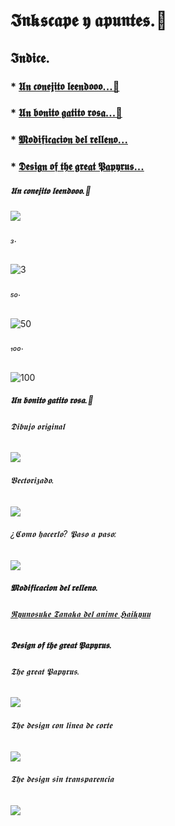 # 𝕴𝖓𝖐𝖘𝖈𝖆𝖕𝖊 𝖞 𝖆𝖕𝖚𝖓𝖙𝖊𝖘.📓

## 𝕴𝖓𝖉𝖎𝖈𝖊.
### * [𝖀𝖓 𝖈𝖔𝖓𝖊𝖏𝖎𝖙𝖔 𝖑𝖊𝖊𝖓𝖉𝖔𝖔𝖔...🐰](https://github.com/chechiliaa/Welding-and-design./blob/main/inkscape.md#%F0%9D%96%80%F0%9D%96%93-%F0%9D%96%88%F0%9D%96%94%F0%9D%96%93%F0%9D%96%8A%F0%9D%96%8F%F0%9D%96%8E%F0%9D%96%99%F0%9D%96%94-%F0%9D%96%91%F0%9D%96%8A%F0%9D%96%8A%F0%9D%96%93%F0%9D%96%89%F0%9D%96%94%F0%9D%96%94%F0%9D%96%94)
### * [𝖀𝖓 𝖇𝖔𝖓𝖎𝖙𝖔 𝖌𝖆𝖙𝖎𝖙𝖔 𝖗𝖔𝖘𝖆...🦁](https://github.com/chechiliaa/Welding-and-design./blob/main/inkscape.md#%F0%9D%96%80%F0%9D%96%93-%F0%9D%96%87%F0%9D%96%94%F0%9D%96%93%F0%9D%96%8E%F0%9D%96%99%F0%9D%96%94-%F0%9D%96%8C%F0%9D%96%86%F0%9D%96%99%F0%9D%96%8E%F0%9D%96%99%F0%9D%96%94-%F0%9D%96%97%F0%9D%96%94%F0%9D%96%98%F0%9D%96%86)
### * [𝕸𝖔𝖉𝖎𝖋𝖎𝖈𝖆𝖈𝖎𝖔𝖓 𝖉𝖊𝖑 𝖗𝖊𝖑𝖑𝖊𝖓𝖔...](https://github.com/chechiliaa/Welding-and-design./blob/main/inkscape.md#%F0%9D%95%B8%F0%9D%96%94%F0%9D%96%89%F0%9D%96%8E%F0%9D%96%8B%F0%9D%96%8E%F0%9D%96%88%F0%9D%96%86%F0%9D%96%88%F0%9D%96%8E%F0%9D%96%94%F0%9D%96%93-%F0%9D%96%89%F0%9D%96%8A%F0%9D%96%91-%F0%9D%96%97%F0%9D%96%8A%F0%9D%96%91%F0%9D%96%91%F0%9D%96%8A%F0%9D%96%93%F0%9D%96%94)
### * [𝕯𝖊𝖘𝖎𝖌𝖓 𝖔𝖋 𝖙𝖍𝖊 𝖌𝖗𝖊𝖆𝖙 𝕻𝖆𝖕𝖞𝖗𝖚𝖘...](https://github.com/chechiliaa/Welding-and-design./blob/main/inkscape.md#%F0%9D%95%AF%F0%9D%96%8A%F0%9D%96%98%F0%9D%96%8E%F0%9D%96%8C%F0%9D%96%93-%F0%9D%96%94%F0%9D%96%8B-%F0%9D%96%99%F0%9D%96%8D%F0%9D%96%8A-%F0%9D%96%8C%F0%9D%96%97%F0%9D%96%8A%F0%9D%96%86%F0%9D%96%99-%F0%9D%95%BB%F0%9D%96%86%F0%9D%96%95%F0%9D%96%9E%F0%9D%96%97%F0%9D%96%9A%F0%9D%96%98)

##### 𝖀𝖓 𝖈𝖔𝖓𝖊𝖏𝖎𝖙𝖔 𝖑𝖊𝖊𝖓𝖉𝖔𝖔𝖔.🐰
![](https://raw.githubusercontent.com/chechiliaa/Soldadura-y-dise-o/7b799d953738bf94ff0bcc269393d5aed0ae9967/dibujo.svg)
###### ₃.
![3](https://raw.githubusercontent.com/chechiliaa/Soldadura-y-dise-o/main/dibujo.png)
###### ₅₀.
![50](https://raw.githubusercontent.com/chechiliaa/Soldadura-y-dise-o/main/dibujo50.png)
###### ₁₀₀.
![100](https://raw.githubusercontent.com/chechiliaa/Soldadura-y-dise-o/main/dibujo100.png)

##### 𝖀𝖓 𝖇𝖔𝖓𝖎𝖙𝖔 𝖌𝖆𝖙𝖎𝖙𝖔 𝖗𝖔𝖘𝖆.🦁
###### 𝕯𝖎𝖇𝖚𝖏𝖔 𝖔𝖗𝖎𝖌𝖎𝖓𝖆𝖑 
![](https://raw.githubusercontent.com/chechiliaa/Soldadura-y-dise-o/main/0468ba4c-65e8-436e-a267-f76147971ea0.jpeg)
###### 𝖁𝖊𝖈𝖙𝖔𝖗𝖎𝖟𝖆𝖉𝖔.
![](https://raw.githubusercontent.com/chechiliaa/Soldadura-y-dise-o/adf699f00026b64e5e6b7ca1e8650d4243578509/leoncitOoo.jpeg.svg)
###### ¿𝕮𝖔𝖒𝖔 𝖍𝖆𝖈𝖊𝖗𝖑𝖔? 𝕻𝖆𝖘𝖔 𝖆 𝖕𝖆𝖘𝖔:
![](https://raw.githubusercontent.com/chechiliaa/Soldadura-y-dise-o/main/leon%20vertorizao%201.png)

##### 𝕸𝖔𝖉𝖎𝖋𝖎𝖈𝖆𝖈𝖎𝖔𝖓 𝖉𝖊𝖑 𝖗𝖊𝖑𝖑𝖊𝖓𝖔.
###### [𝕽𝖞𝖚𝖓𝖔𝖘𝖚𝖐𝖊 𝕿𝖆𝖓𝖆𝖐𝖆 𝖉𝖊𝖑 𝖆𝖓𝖎𝖒𝖊 𝕳𝖆𝖎𝖐𝖞𝖚𝖚](https://www.pinterest.co.kr/pin/404690716525236906/)

##### 𝕯𝖊𝖘𝖎𝖌𝖓 𝖔𝖋 𝖙𝖍𝖊 𝖌𝖗𝖊𝖆𝖙 𝕻𝖆𝖕𝖞𝖗𝖚𝖘.
###### 𝕿𝖍𝖊 𝖌𝖗𝖊𝖆𝖙 𝕻𝖆𝖕𝖞𝖗𝖚𝖘.
![](https://raw.githubusercontent.com/chechiliaa/Soldadura-y-dise-o/36bed2c14dfc4ea5118d60206ca29598eccf64c3/papyrus.svg)
###### 𝕿𝖍𝖊 𝖉𝖊𝖘𝖎𝖌𝖓 𝖈𝖔𝖓 𝖑𝖎𝖓𝖊𝖆 𝖉𝖊 𝖈𝖔𝖗𝖙𝖊
![](https://raw.githubusercontent.com/chechiliaa/Welding-and-design./b60805dc40d3cd78b60d0d5652b09aa0dff9d72e/papyrus%20con%20linea%20de%20corte.svg)
###### 𝕿𝖍𝖊 𝖉𝖊𝖘𝖎𝖌𝖓 𝖘𝖎𝖓 𝖙𝖗𝖆𝖓𝖘𝖕𝖆𝖗𝖊𝖓𝖈𝖎𝖆
![](https://raw.githubusercontent.com/chechiliaa/Welding-and-design./a2b6eba739aeff9b4f60dce3cedae0e5de79a82d/papyrus%20con%20linea%20de%20corte%20y%20blanco.svg)
